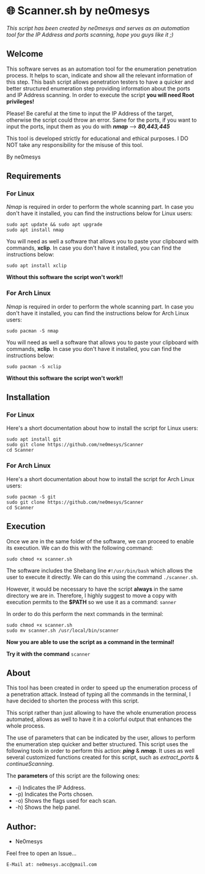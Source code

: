 # 🌐 Scanner.sh by ne0mesys
*This script has been created by ne0mesys and serves as an automation tool for the IP Address and ports scanning, hope you guys like it ;)*

## Welcome

This software serves as an automation tool for the enumeration penetration process. It helps to scan, indicate and show all the relevant information of this step. This bash script allows penetration testers to have a quicker and better structured enumeration step providing information about the ports and IP Address scanning. In order to execute the script **you will need Root privileges!** 

Please! Be careful at the time to input the IP Address of the target, otherwise the script could throw an error. Same for the ports, if you want to input the ports, input them as you do with ***nmap*** --> ***80,443,445***

This tool is developed strictly for educational and ethical purposes. I DO NOT take any responsibility for the misuse of this tool.


By ne0mesys

## Requirements 

### For Linux

*Nmap* is required in order to perform the whole scanning part. In case you don't have it installed, you can find the instructions below for Linux users: 
```
sudo apt update && sudo apt upgrade
sudo apt install nmap
 ```
You will need as well a software that allows you to paste your clipboard with commands,  **xclip**. In case you don't have it installed, you can find the instructions below: 
```
sudo apt install xclip
 ```

**Without this software the script won't work!!**

### For Arch Linux 

*Nmap* is required in order to perform the whole scanning part. In case you don't have it installed, you can find the instructions below for Arch Linux users: 
```
sudo pacman -S nmap
 ```
You will need as well a software that allows you to paste your clipboard with commands,  **xclip**. In case you don't have it installed, you can find the instructions below: 
```
sudo pacman -S xclip
 ```

**Without this software the script won't work!!**

## Installation

### For Linux

Here's a short documentation about how to install the script for Linux users: 
```
sudo apt install git
sudo git clone https://github.com/ne0mesys/Scanner
cd Scanner
 ```

### For Arch Linux

Here's a short documentation about how to install the script for Arch Linux users: 
```
sudo pacman -S git
sudo git clone https://github.com/ne0mesys/Scanner
cd Scanner
 ```

## Execution

Once we are in the same folder of the software, we can proceed to enable its execution. We can do this with the following command:
```
sudo chmod +x scanner.sh
```

The software includes the Shebang line ```#!/usr/bin/bash``` which allows the user to execute it directly. We can do this using the command ```./scanner.sh```. 

However, it would be necessary to have the script **always** in the same directory we are in. Therefore, I highly suggest to move a copy with execution permits to the **$PATH** so we use it as a command:  ```sanner``` 

In order to do this perform the next commands in the terminal: 
```
sudo chmod +x scanner.sh
sudo mv scanner.sh /usr/local/bin/scanner
```
**Now you are able to use the script as a command in the terminal!** 

**Try it with the command** ```scanner```

## About

This tool has been created in order to speed up the enumeration process of a penetration attack. Instead of typing all the commands in the terminal, I have decided to shorten the process with this script. 

This script rather than just allowing to have  the whole enumeration process automated, allows as well to have it in a colorful output that enhances the whole process.

The use of parameters that can be indicated by the user, allows to perform the enumeration step quicker and better structured. This script uses the following tools in order to perform this action: ***ping*** & ***nmap***. It uses as well several customized functions created for this script, such as *extract_ports* & *continueScanning*. 

The **parameters** of this script are the following ones: 
* -i) Indicates the IP Address.
* -p) Indicates the Ports chosen.
* -o) Shows the flags used for each scan.
* -h) Shows the help panel.

## Author:

* Ne0mesys

Feel free to open an Issue...
```
E-Mail at: ne0mesys.acc@gmail.com
```
